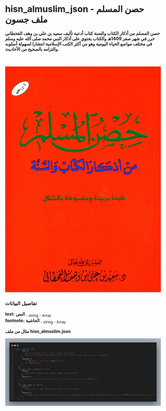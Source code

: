 # hisn_almuslim_json - حصن المسلم ملف جسون 

<b>حصن المسلم من أذكار الكتاب والسنة كتاب أدعية تأليف سعيد بن علي بن وهف القحطاني حرر في شهر صفر 1409هـ والكتاب يحتوي على أذكار النبي محمد صلى الله عليه وسلم في مختلف مواضع الحياة اليومية وهو من أكثر الكتب الإسلامية انتشارا لسهولة أسلوبه والتزامه بالصحيح من الأحاديث. </b><br>
<br><br>

<div align="center">
    <img src="/Github/book.jpg" alt="hisn almuslim json">
    <br>
</div>

### تفاصيل البيانات


<b>text: النص</b><sub> - string - Array</sub><br>
<b>footnote: الحاشية</b><sub> - string - Array</sub><br>


<b>مثال من ملف hisn_almuslim.json</b>

<div align="center">
    <img src="/Github/code.png" alt="hisn almuslim json">
    <br>
</div>

